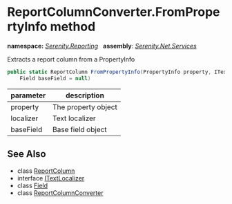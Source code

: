 # ReportColumnConverter.FromPropertyInfo method
**namespace:** *[Serenity.Reporting](../../README.md#serenity.reporting-namespace)*   **assembly**: *[Serenity.Net.Services](../../README.md)*

Extracts a report column from a PropertyInfo

```csharp
public static ReportColumn FromPropertyInfo(PropertyInfo property, ITextLocalizer localizer, 
    Field baseField = null)
```

| parameter | description |
| --- | --- |
| property | The property object |
| localizer | Text localizer |
| baseField | Base field object |

## See Also

* class [ReportColumn](../ReportColumn.md)
* interface [ITextLocalizer](../Serenity.Net.Core/../../Serenity/ITextLocalizer.md)
* class [Field](../Serenity.Net.Entity/../../Serenity.Data/Field.md)
* class [ReportColumnConverter](../ReportColumnConverter.md)